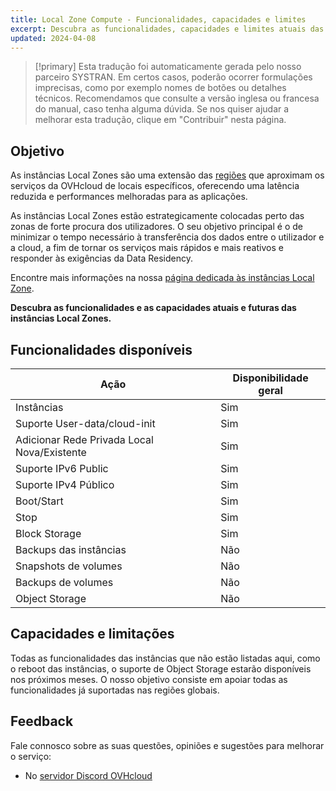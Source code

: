 ```yaml
---
title: Local Zone Compute - Funcionalidades, capacidades e limites
excerpt: Descubra as funcionalidades, capacidades e limites atuais das instâncias Local Zones
updated: 2024-04-08
---
```


> [!primary]
> Esta tradução foi automaticamente gerada pelo nosso parceiro SYSTRAN. Em certos casos, poderão ocorrer formulações imprecisas, como por exemplo nomes de botões ou detalhes técnicos. Recomendamos que consulte a versão inglesa ou francesa do manual, caso tenha alguma dúvida. Se nos quiser ajudar a melhorar esta tradução, clique em "Contribuir" nesta página.
>

## Objetivo

As instâncias Local Zones são uma extensão das [regiões](/links/public-cloud/regions-pci) que aproximam os serviços da OVHcloud de locais específicos, oferecendo uma latência reduzida e performances melhoradas para as aplicações.

As instâncias Local Zones estão estrategicamente colocadas perto das zonas de forte procura dos utilizadores. O seu objetivo principal é o de minimizar o tempo necessário à transferência dos dados entre o utilizador e a cloud, a fim de tornar os serviços mais rápidos e mais reativos e responder às exigências da Data Residency.

Encontre mais informações na nossa [página dedicada às instâncias Local Zone](https://www.ovhcloud.com/pt/public-cloud/local-zone-compute/).

**Descubra as funcionalidades e as capacidades atuais e futuras das instâncias Local Zones.**

## Funcionalidades disponíveis

| Ação | Disponibilidade geral |
| --- | --- |
| Instâncias | Sim |
| Suporte User-data/cloud-init | Sim|
| Adicionar Rede Privada Local Nova/Existente | Sim |
| Suporte IPv6 Public | Sim |
| Suporte IPv4 Público | Sim |
| Boot/Start | Sim |
| Stop | Sim |
| Block Storage | Sim |
| Backups das instâncias | Não |
| Snapshots de volumes| Não |
| Backups de volumes | Não |
| Object Storage | Não |

## Capacidades e limitações

Todas as funcionalidades das instâncias que não estão listadas aqui, como o reboot das instâncias, o suporte de Object Storage estarão disponíveis nos próximos meses. O nosso objetivo consiste em apoiar todas as funcionalidades já suportadas nas regiões globais.

## Feedback

Fale connosco sobre as suas questões, opiniões e sugestões para melhorar o serviço:

- No [servidor Discord OVHcloud](https://discord.gg/ovhcloud)
